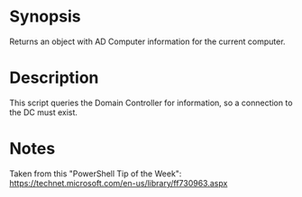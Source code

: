 # Synopsis

Returns an object with AD Computer information for the current computer.

# Description

This script queries the Domain Controller for information, so a connection to the DC must exist.

# Notes

Taken from this "PowerShell Tip of the Week":
https://technet.microsoft.com/en-us/library/ff730963.aspx